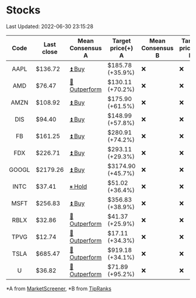 # Stocks
Last Updated: 2022-06-30 23:15:28

|Code|Last close|Mean Consensus A|Target price(+) A|Mean Consensus B|Target price(+) B|
|:--:|-|-|-|-|-|
|AAPL|$136.72|[⏫ Buy](https://m.marketscreener.com/quote/stock/-4849/)|$185.78 (+35.9%)|❌|❌|
|AMD|$76.47|[🔼 Outperform](https://m.marketscreener.com/quote/stock/-19475876/)|$130.11 (+70.2%)|❌|❌|
|AMZN|$108.92|[⏫ Buy](https://m.marketscreener.com/quote/stock/-12864605/)|$175.90 (+61.5%)|❌|❌|
|DIS|$94.40|[⏫ Buy](https://m.marketscreener.com/quote/stock/-4842/)|$148.99 (+57.8%)|❌|❌|
|FB|$161.25|[⏫ Buy](https://m.marketscreener.com/quote/stock/-10547141/)|$280.91 (+74.2%)|❌|❌|
|FDX|$226.71|[⏫ Buy](https://m.marketscreener.com/quote/stock/-12585/)|$293.11 (+29.3%)|❌|❌|
|GOOGL|$2179.26|[⏫ Buy](https://m.marketscreener.com/quote/stock/-24203373/)|$3174.90 (+45.7%)|❌|❌|
|INTC|$37.41|[⏸ Hold](https://m.marketscreener.com/quote/stock/-4829/)|$51.02 (+36.4%)|❌|❌|
|MSFT|$256.83|[⏫ Buy](https://m.marketscreener.com/quote/stock/-4835/)|$356.83 (+38.9%)|❌|❌|
|RBLX|$32.86|[🔼 Outperform](https://m.marketscreener.com/quote/stock/-117793644/)|$41.37 (+25.9%)|❌|❌|
|TPVG|$12.74|[🔼 Outperform](https://m.marketscreener.com/quote/stock/-15933327/)|$17.11 (+34.3%)|❌|❌|
|TSLA|$685.47|[🔼 Outperform](https://m.marketscreener.com/quote/stock/-6344549/)|$919.18 (+34.1%)|❌|❌|
|U|$36.82|[🔼 Outperform](https://m.marketscreener.com/quote/stock/-112492634/)|$71.89 (+95.2%)|❌|❌|


*A from [MarketScreener](https://www.marketscreener.com), *B from [TipRanks](https://www.tipranks.com)
